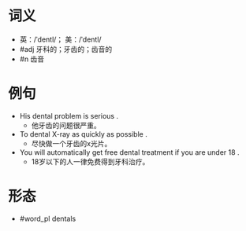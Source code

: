 # 词义
- 英：/ˈdentl/； 美：/ˈdentl/
- #adj 牙科的；牙齿的；齿音的
- #n 齿音
# 例句
- His dental problem is serious .
	- 他牙齿的问题很严重。
- To dental X-ray as quickly as possible .
	- 尽快做一个牙齿的x光片。
- You will automatically get free dental treatment if you are under 18 .
	- 18岁以下的人一律免费得到牙科治疗。
# 形态
- #word_pl dentals
